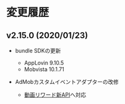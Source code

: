 # 変更履歴

## v2.15.0 (2020/01/23)

- bundle SDKの更新
    - AppLovin 9.10.5
    - Mobvista 10.1.71

- AdMobカスタムイベントアダプターの改修
    - [動画リワード新API](https://developers.google.com/admob/android/rewarded-ads?hl=ja)へ対応